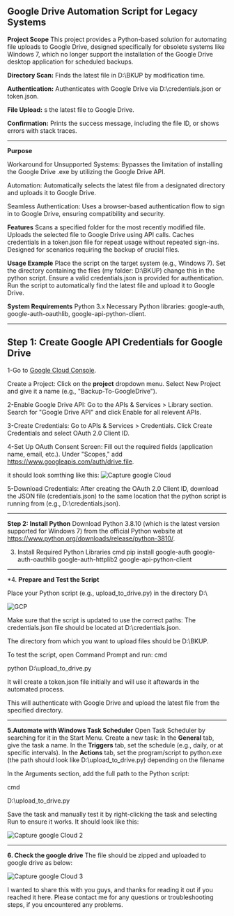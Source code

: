 Google Drive Automation Script for Legacy Systems
-------------------------------------------------------
**Project Scope**
This project provides a Python-based solution for automating file uploads to Google Drive, designed specifically for obsolete systems like Windows 7, which no longer support the installation of the Google Drive desktop application for scheduled backups.

**Directory Scan:**
Finds the latest file in D:\BKUP by modification time.

**Authentication:**
Authenticates with Google Drive via D:\credentials.json or token.json.

**File Upload:**
s the latest file to Google Drive.

**Confirmation:**
Prints the success message, including the file ID, or shows errors with stack traces.

---------------------------------------------------------------------------------------------------------------------
**Purpose**

Workaround for Unsupported Systems: Bypasses the limitation of installing the Google Drive .exe by utilizing the Google Drive API.

Automation: Automatically selects the latest file from a designated directory and uploads it to Google Drive.

Seamless Authentication: Uses a browser-based authentication flow to sign in to Google Drive, ensuring compatibility and security.

**Features**
Scans a specified folder for the most recently modified file.
Uploads the selected file to Google Drive using API calls.
Caches credentials in a token.json file for repeat usage without repeated sign-ins.
Designed for scenarios requiring the backup of crucial files.

**Usage Example**
Place the script on the target system (e.g., Windows 7).
Set the directory containing the files (my folder: D:\BKUP) change this in the python script.
Ensure a valid credentials.json is provided for authentication.
Run the script to automatically find the latest file and upload it to Google Drive.

**System Requirements**
Python 3.x
Necessary Python libraries: google-auth, google-auth-oauthlib, google-api-python-client.

-------------------------------------------------------------------------------------------------------------------------------
**Step 1: Create Google API Credentials for Google Drive**
-------------------------------------------------------------
1-Go to [Google Cloud Console]( https://console.cloud.google.com/.).

Create a Project:
Click on the **project** dropdown menu.
Select New Project and give it a name (e.g., "Backup-To-GoogleDrive").


2-Enable Google Drive API:
Go to the APIs & Services > Library section.
Search for "Google Drive API" and click Enable for all relevent APIs.

3-Create Credentials:
Go to APIs & Services > Credentials.
Click Create Credentials and select OAuth 2.0 Client ID.

4-Set Up OAuth Consent Screen:
Fill out the required fields (application name, email, etc.).
Under "Scopes," add https://www.googleapis.com/auth/drive.file.

it should look somthing like this:
![Capture google Cloud](https://github.com/user-attachments/assets/2bea5909-68be-49a8-81a2-1b2805cfd279)

5-Download Credentials:
After creating the OAuth 2.0 Client ID, download the JSON file (credentials.json) to the same location that the python script is running from (e.g., D:\credentials.json).

---------------------------------------------------------
**Step 2: Install Python**
Download Python 3.8.10 (which is the latest version supported for Windows 7) from the official Python website at https://www.python.org/downloads/release/python-3810/.

3. Install Required Python Libraries
cmd
pip install google-auth google-auth-oauthlib google-auth-httplib2 google-api-python-client

--------------------------------------------------
*4. **Prepare and Test the Script**

Place your Python script (e.g., upload_to_drive.py) in the directory D:\

![GCP](https://github.com/user-attachments/assets/61808147-11e5-4d27-a525-fd8c53528d58)

Make sure that the script is updated to use the correct paths:
The credentials.json file should be located at D:\credentials.json.

The directory from which you want to upload files should be D:\BKUP.

To test the script, open Command Prompt and run:
cmd

python D:\upload_to_drive.py

It will create a token.json file initially and will use it aftewards in the automated process.

This will authenticate with Google Drive and upload the latest file from the specified directory.

----------------------------------------
**5.Automate with Windows Task Scheduler**
Open Task Scheduler by searching for it in the Start Menu.
Create a new task:
In the **General** tab, give the task a name.
In the **Triggers** tab, set the schedule (e.g., daily, or at specific intervals).
In the **Actions** tab, set the program/script to python.exe (the path should look like D:\upload_to_drive.py) depending on the filename

 
In the Arguments section, add the full path to the Python script:

cmd

D:\upload_to_drive.py

Save the task and manually test it by right-clicking the task and selecting Run to ensure it works.
It should look like this:

![Capture google Cloud 2](https://github.com/user-attachments/assets/d167b593-744c-490d-8deb-8d70a5d4d04a)


-----------------------------------------------
**6. Check the google drive**
The file should be zipped and uploaded to google drive as below:


![Capture google Cloud 3](https://github.com/user-attachments/assets/95b75235-6079-42a2-9a05-9b63538afc42)

I wanted to share this with you guys, and thanks for reading it out if you reached it here.
Please contact me for any questions or troubleshooting steps, if you encountered any problems. 



